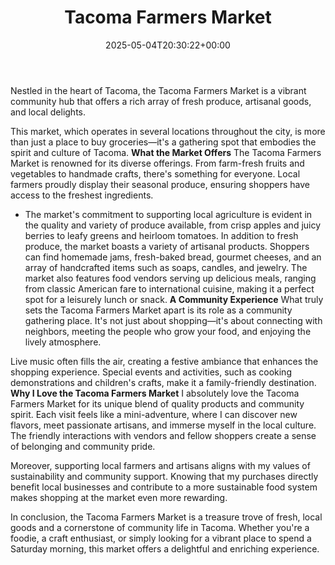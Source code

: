 ﻿---
layout: post
title: Tacoma Farmers Market
date: '2025-05-04T20:30:22+00:00'
categories:
- Guide
- Tacoma
tags: []
slug: /tacoma-farmers-market/
lastmod: 2025-05-07T12:21:28+03:00
---

Nestled in the heart of Tacoma, the Tacoma Farmers Market is a vibrant community hub that offers a rich array of fresh produce, artisanal goods, and local delights.

This market, which operates in several locations throughout the city, is more than just a place to buy groceries—it's a gathering spot that embodies the spirit and culture of Tacoma.
**What the Market Offers**
The Tacoma Farmers Market is renowned for its diverse offerings. From farm-fresh fruits and vegetables to handmade crafts, there's something for everyone. Local farmers proudly display their seasonal produce, ensuring shoppers have access to the freshest ingredients.
- The market's commitment to supporting local agriculture is evident in the quality and variety of produce available, from crisp apples and juicy berries to leafy greens and heirloom tomatoes.
In addition to fresh produce, the market boasts a variety of artisanal products. Shoppers can find homemade jams, fresh-baked bread, gourmet cheeses, and an array of handcrafted items such as soaps, candles, and jewelry. The market also features food vendors serving up delicious meals, ranging from classic American fare to international cuisine, making it a perfect spot for a leisurely lunch or snack.
**A Community Experience**
What truly sets the Tacoma Farmers Market apart is its role as a community gathering place. It's not just about shopping—it's about connecting with neighbors, meeting the people who grow your food, and enjoying the lively atmosphere.

Live music often fills the air, creating a festive ambiance that enhances the shopping experience. Special events and activities, such as cooking demonstrations and children's crafts, make it a family-friendly destination.
**Why I Love the Tacoma Farmers Market**
I absolutely love the Tacoma Farmers Market for its unique blend of quality products and community spirit. Each visit feels like a mini-adventure, where I can discover new flavors, meet passionate artisans, and immerse myself in the local culture. The friendly interactions with vendors and fellow shoppers create a sense of belonging and community pride.

Moreover, supporting local farmers and artisans aligns with my values of sustainability and community support. Knowing that my purchases directly benefit local businesses and contribute to a more sustainable food system makes shopping at the market even more rewarding.

In conclusion, the Tacoma Farmers Market is a treasure trove of fresh, local goods and a cornerstone of community life in Tacoma. Whether you're a foodie, a craft enthusiast, or simply looking for a vibrant place to spend a Saturday morning, this market offers a delightful and enriching experience.